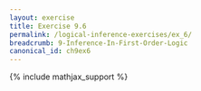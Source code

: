 ```yaml
---
layout: exercise
title: Exercise 9.6
permalink: /logical-inference-exercises/ex_6/
breadcrumb: 9-Inference-In-First-Order-Logic
canonical_id: ch9ex6
---
```


{% include mathjax_support %}
